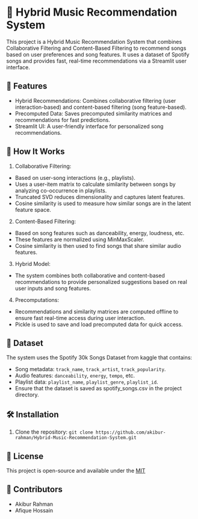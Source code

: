 
# 🎵 Hybrid Music Recommendation System
This project is a Hybrid Music Recommendation System that combines Collaborative Filtering and Content-Based Filtering to recommend songs based on user preferences and song features. It uses a dataset of Spotify songs and provides fast, real-time recommendations via a Streamlit user interface.

## 🚀 Features

- Hybrid Recommendations: Combines collaborative filtering (user interaction-based) and content-based filtering (song feature-based).
- Precomputed Data: Saves precomputed similarity matrices and recommendations for fast predictions.
- Streamlit UI: A user-friendly interface for personalized song recommendations.


## 🧠 How It Works
1. Collaborative Filtering:
- Based on user-song interactions (e.g., playlists).
- Uses a user-item matrix to calculate similarity between songs by analyzing co-occurrence in playlists.
- Truncated SVD reduces dimensionality and captures latent features.
- Cosine similarity is used to measure how similar songs are in the latent feature space.
2. Content-Based Filtering:
- Based on song features such as danceability, energy, loudness, etc.
- These features are normalized using MinMaxScaler.
- Cosine similarity is then used to find songs that share similar audio features.
3. Hybrid Model:
- The system combines both collaborative and content-based recommendations to provide personalized suggestions based on real user inputs and song features.
4. Precomputations:
- Recommendations and similarity matrices are computed offline to ensure fast real-time access during user interaction.
- Pickle is used to save and load precomputed data for quick access.

## 📂 Dataset
The system uses the Spotify 30k Songs Dataset from kaggle that contains:
- Song metadata: `track_name`, `track_artist`, `track_popularity`.
- Audio features: `danceability`, `energy`, `tempo`, etc.
- Playlist data: `playlist_name`, `playlist_genre`, `playlist_id`.
- Ensure that the dataset is saved as spotify_songs.csv in the project directory.
## 🛠️ Installation
1. Clone the repository:
```git clone https://github.com/akibur-rahman/Hybrid-Music-Recommendation-System.git```


## 📜 License

This project is open-source and available under the [MIT](https://choosealicense.com/licenses/mit/)


## 👥 Contributors
- Akibur Rahman
- Afique Hossain